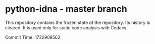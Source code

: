 # python-idna - master branch

This repository contains the frozen state of the repository.
Its history is cleared. It is used only for static code
analysis with Codacy.

Commit Time: 1722909562